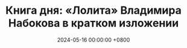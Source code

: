 ---
title: "Книга дня: «Лолита» Владимира Набокова в кратком изложении"
description: >-
 «Лолита» — культовый роман Владимира Набокова, вызывающий споры и восхищение, рассказывающий сложную и провокационную историю любви и одержимости. Погрузитесь в классику!
date: 2024-05-16 00:00:00 +0800
categories: [Мышление, Конспекты-книг]
tags:
  [
    лолита-роман,
    владимир-набоков,
    классическая-литература,
    психологический-роман,
    набоков,
    запретная-любовь,
    человеческая-психика,
    литературный-анализ,
    взросление,
    темный-юмор,
    обзор-книги,
    сложные-отношения,
    литературная-классика
  ]
image:
alt: Лолита Владимир Набоков обложка
fallback:
  -
  -
---